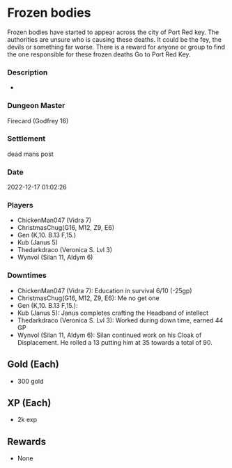 # Frozen bodies
Frozen bodies have started to appear across the city of Port Red key. The authorities are unsure who is causing these deaths. It could be the fey, the devils or something far worse.  There is a reward for anyone or group to find the one responsible for these frozen deaths Go to Port Red Key.
### Description
-
### Dungeon Master
Firecard (Godfrey 16)
### Settlement
dead mans post
### Date
2022-12-17 01:02:26
### Players
* ChickenMan047 (Vidra 7)
* ChristmasChug(G16, M12, Z9, E6)
* Gen (K,10. B.13 F,15.)
* Kub (Janus 5)
* Thedarkdraco (Veronica S. Lvl 3)
* Wynvol (Silan 11, Aldym 6)
### Downtimes
* ChickenMan047 (Vidra 7): Education in survival 6/10 (-25gp)
* ChristmasChug(G16, M12, Z9, E6): Me no get one
* Gen (K,10. B.13 F,15.): 
* Kub (Janus 5): Janus completes crafting the Headband of intellect
* Thedarkdraco (Veronica S. Lvl 3): Worked during down time, earned 44 GP
* Wynvol (Silan 11, Aldym 6): Silan continued work on his Cloak of Displacement. He rolled a 13 putting him at 35 towards a total of 90.
## Gold (Each)
* 300 gold
## XP (Each)
* 2k exp
## Rewards
* None